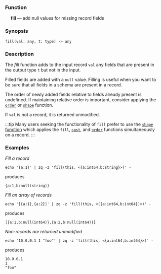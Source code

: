 ### Function

&emsp; **fill** &mdash; add null values for missing record fields

### Synopsis

```
fill(val: any, t: type) -> any
```

### Description

The _fill_ function adds to the input record `val` any fields that are
present in the output type `t` but not in the input.

Filled fields are added with a `null` value.  Filling is useful when
you want to be sure that all fields in a schema are present in a record.

The order of newly added fields relative to fields already present is
undefined.  If maintaining relative order is important, consider applying the
[`order`](./order.md) or [`shape`](./shape) function.

If `val` is not a record, it is returned unmodified.

:::tip
Many users seeking the functionality of `fill` prefer to use the
[`shape` function](./shape.md) which applies the `fill`, [`cast`](./cast.md),
and [`order`](./order.md) functions simultaneously on a record.
:::

### Examples

_Fill a record_
```mdtest-command
echo '{a:1}' | zq -z 'fill(this, <{a:int64,b:string}>)' -
```
produces
```mdtest-output
{a:1,b:null(string)}
```

_Fill an array of records_
```mdtest-command
echo '[{a:1},{a:2}]' | zq -z 'fill(this, <[{a:int64,b:int64}]>)' -
```
produces
```mdtest-output
[{a:1,b:null(int64)},{a:2,b:null(int64)}]
```

_Non-records are returned unmodified_
```mdtest-command
echo '10.0.0.1 1 "foo"' | zq -z 'fill(this, <{a:int64,b:int64}>)' -
```
produces
```mdtest-output
10.0.0.1
1
"foo"
```
